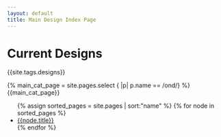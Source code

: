 ```yaml
---
layout: default
title: Main Design Index Page
---
```


# Current Designs


{{site.tags.designs}}

{% main_cat_page = site.pages.select { |p| p.name == /ond/} %}
{{main_cat_page}}


<ul>
{% assign sorted_pages = site.pages | sort:"name" %}
{% for node in sorted_pages %}
  <li><a href="{{node.url}}">{{node.title}}</a></li>
{% endfor %}
</ul>
